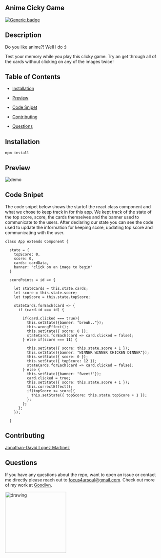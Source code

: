 ## Anime Cicky Game

[![Generic badge](https://img.shields.io/badge/made_with-react-blue.svg)](https://shields.io/)

## Description

Do you like anime?! Well I do :) 

Test your memory while you play this clicky game. Try an get through all of the cards without clicking on any of the images twice! 

## Table of Contents

* [Installation](#installation)

* [Preview](#installation)

* [Code Snipet](#code-snipet)

* [Contributing](#contributing)

* [Questions](#questions)

## Installation

```
npm install
```

## Preview

![demo](./ani-click/public/images/demo.gif)

## Code Snipet

The code snipet below shows the startof the react class component and what we chose to keep track in for this app. We kept track of the state of the top score, score, the cards themselves and the banner used to communicate to the users. After declaring our state you can see the code used to update the information for keeping score, updating top score and communicating with the user.

```
class App extends Component {

  state = {
    topScore: 0,
    score: 0,
    cards: cardData,
    banner: "click on an image to begin"
  }

  scorePoints = id => {

    let stateCards = this.state.cards;
    let score = this.state.score;
    let topScore = this.state.topScore;

    stateCards.forEach(card => {
      if (card.id === id) {

        if(card.clicked === true){
          this.setState({banner: "breuh.."});
          this.wrongEffect();
          this.setState({ score: 0 });
          stateCards.forEach(card => card.clicked = false);
        } else if(score === 11) {

          this.setState({ score: this.state.score + 1 });
          this.setState({banner: "WINNER WINNER CHICKEN DINNER"});
          this.setState({ score: 0 });
          this.setState({ topScore: 12 });
          stateCards.forEach(card => card.clicked = false);
        } else {
          this.setState({banner: "Sweet!"});
          card.clicked = true;
          this.setState({ score: this.state.score + 1 });
          this.correctEffect();
          if(topScore <= score){
            this.setState({ topScore: this.state.topScore + 1 });
          };
        };
      }; 
    });

  }
```

## Contributing

[Jonathan-David Lopez Martinez](http://www.jds.world/)

## Questions 

If you have any questions about the repo, want to open an issue or contact me directly please reach out to focus4ursoul@gmail.com. Check out more of my work at [Goodlvn](https://github.com/Goodlvn).

<img src="https://avatars3.githubusercontent.com/u/37821521?v=4=50x50" alt="drawing" width="200"/>
